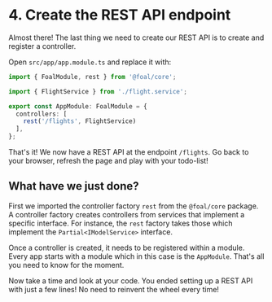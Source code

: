 # 4. Create the REST API endpoint

Almost there! The last thing we need to create our REST API is to create and register a controller.

Open `src/app/app.module.ts` and replace it with:

```typescript
import { FoalModule, rest } from '@foal/core';

import { FlightService } from './flight.service';

export const AppModule: FoalModule = {
  controllers: [
    rest('/flights', FlightService)
  ],
};

```

That's it! We now have a REST API at the endpoint `/flights`. Go back to your browser, refresh the page and play with your todo-list!

## What have we just done?

First we imported the controller factory `rest` from the `@foal/core` package. A controller factory creates controllers from services that implement a specific interface. For instance, the `rest` factory takes those which implement the `Partial<IModelService>` interface.

Once a controller is created, it needs to be registered within a module. Every app starts with a module which in this case is the `AppModule`. That's all you need to know for the moment.

Now take a time and look at your code. You ended setting up a REST API with just a few lines! No need to reinvent the wheel every time!